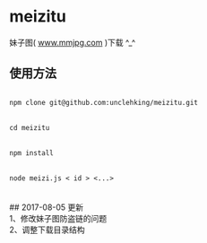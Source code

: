 # meizitu
妹子图( www.mmjpg.com )下载 ^_^

## 使用方法

<code>
npm clone git@github.com:unclehking/meizitu.git  
</code>
<br />
<code>
cd meizitu  
</code>
<br />
<code>
npm install  
</code>
<br />
<code>
node meizi.js < id > <...> 
</code>
<br />

<br /> 
## 2017-08-05 更新 <br />
1、修改妹子图防盗链的问题 <br />
2、调整下载目录结构 <br />

